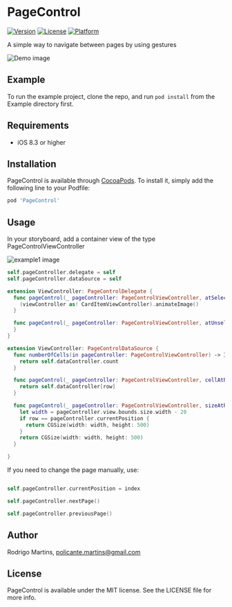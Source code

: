# PageControl

[![Version](https://img.shields.io/cocoapods/v/PageControl.svg?style=flat)](http://cocoapods.org/pods/PageControl)
[![License](https://img.shields.io/cocoapods/l/PageControl.svg?style=flat)](http://cocoapods.org/pods/PageControl)
[![Platform](https://img.shields.io/cocoapods/p/PageControl.svg?style=flat)](http://cocoapods.org/pods/PageControl)

A simple way to navigate between pages by using gestures

![Demo image](/images/demo.gif)

## Example

To run the example project, clone the repo, and run `pod install` from the Example directory first.

## Requirements

* iOS 8.3 or higher

## Installation

PageControl is available through [CocoaPods](http://cocoapods.org). To install
it, simply add the following line to your Podfile:

```ruby
pod 'PageControl'
```

## Usage

In your storyboard, add a container view of the type PageControlViewController

![example1 image](/images/example1.png)

```swift
self.pageController.delegate = self
self.pageController.dataSource = self

extension ViewController: PageControlDelegate {
  func pageControl(_ pageController: PageControlViewController, atSelected viewController: UIViewController) {
    (viewController as! CardItemViewController).animateImage()
  }

  func pageControl(_ pageController: PageControlViewController, atUnselected viewController: UIViewController) {
  }   
}

extension ViewController: PageControlDataSource {
  func numberOfCells(in pageController: PageControlViewController) -> Int {
    return self.dataController.count
  }

  func pageControl(_ pageController: PageControlViewController, cellAtRow row: Int) -> UIViewController! {
    return self.dataController[row]
  }

  func pageControl(_ pageController: PageControlViewController, sizeAtRow row: Int) -> CGSize {
    let width = pageController.view.bounds.size.width - 20
    if row == pageController.currentPosition {
      return CGSize(width: width, height: 500)
    }
    return CGSize(width: width, height: 500)
  }

}
```

If you need to change the page manually, use:

```swift

self.pageController.currentPosition = index

self.pageController.nextPage()

self.pageController.previousPage()

```


## Author

Rodrigo Martins, policante.martins@gmail.com

## License

PageControl is available under the MIT license. See the LICENSE file for more info.
